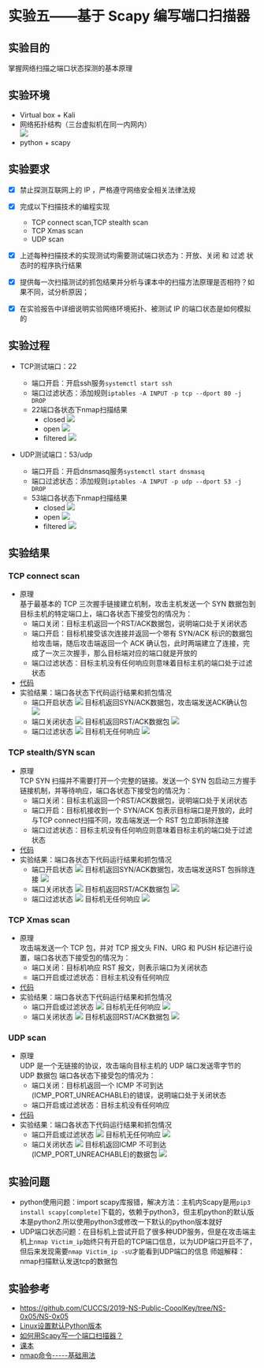 # 实验五——基于 Scapy 编写端口扫描器
## 实验目的
掌握网络扫描之端口状态探测的基本原理
## 实验环境
+ Virtual box + Kali
+ 网络拓扑结构（三台虚拟机在同一内网内）      
![](img/Network_topo.png)
+ python + scapy

## 实验要求
  + [x] 禁止探测互联网上的 IP ，严格遵守网络安全相关法律法规
+ [x] 完成以下扫描技术的编程实现
	+ TCP connect scan,TCP stealth scan
	+ TCP Xmas scan 
	+ UDP scan

+ [x] 上述每种扫描技术的实现测试均需要测试端口状态为：开放、关闭 和 过滤 状态时的程序执行结果
+ [x] 提供每一次扫描测试的抓包结果并分析与课本中的扫描方法原理是否相符？如果不同，试分析原因；
+ [x] 在实验报告中详细说明实验网络环境拓扑、被测试 IP 的端口状态是如何模拟的

## 实验过程
+ TCP测试端口：22
  + 端口开启：开启ssh服务`systemctl start ssh`
  + 端口过滤状态：添加规则`iptables -A INPUT -p tcp --dport 80 -j DROP`
  + 22端口各状态下nmap扫描结果
    + closed
		![](img/p22_closed.png)
	+ open
		![](img/p22_open.png)
	+ filtered
  		![](img/p22_filtered.png) 

+ UDP测试端口：53/udp
  + 端口开启：开启dnsmasq服务`systemctl start dnsmasq`
  + 端口过滤状态：添加规则`iptables -A INPUT -p udp --dport 53 -j DROP`
  + 53端口各状态下nmap扫描结果
    + closed
		![](img/p53_closed.png)
	+ open
		![](img/p53_open.png)
	+ filtered
  		![](img/p53_filtered.png) 

## 实验结果
### TCP connect scan
+ 原理       
  基于最基本的 TCP 三次握手链接建立机制，攻击主机发送一个 SYN 数据包到目标主机的特定端口上，端口各状态下接受包的情况为：
  + 端口关闭：目标主机返回一个RST/ACK数据包，说明端口处于关闭状态
  + 端口开启：目标机接受该次连接并返回一个带有 SYN/ACK 标识的数据包给攻击端，随后攻击端返回一个 ACK 确认包，此时两端建立了连接，完成了一次三次握手，那么目标端对应的端口就是开放的
  + 端口过滤状态：目标主机没有任何响应则意味着目标主机的端口处于过滤状态
+ [代码](script/tcp_connect.py)
+ 实验结果：端口各状态下代码运行结果和抓包情况
  + 端口开启状态
	![](img/tcp_con_22_open_ter.png)
	目标机返回SYN/ACK数据包，攻击端发送ACK确认包
	![](img/tcp_con_22_open_wirsk.png)
  + 端口关闭状态
	![](img/tcp_con_22_closed_ter.png)
	目标机返回RST/ACK数据包
	![](img/tcp_con_22_closed_wirsk.png)  
  + 端口过滤状态
	![](img/tcp_con_22_filtered_ter.png)
	目标机无任何响应
	![](img/tcp_con_22_filtered_wirsk.png)

### TCP stealth/SYN scan
+ 原理     
  TCP SYN 扫描并不需要打开一个完整的链接。发送一个 SYN 包启动三方握手链接机制，并等待响应，端口各状态下接受包的情况为：
  + 端口关闭：目标主机返回一个RST/ACK数据包，说明端口处于关闭状态
  + 端口开启：目标机接收到一个 SYN/ACK 包表示目标端口是开放的，此时与TCP connect扫描不同，攻击端发送一个 RST 包立即拆除连接
  + 端口过滤状态：目标主机没有任何响应则意味着目标主机的端口处于过滤状态
+ [代码](script/tcp_syn.py)
+ 实验结果：端口各状态下代码运行结果和抓包情况
  + 端口开启状态
	![](img/tcp_syn_22_open_ter.png)
	目标机返回SYN/ACK数据包，攻击端发送RST 包拆除连接
	![](img/tcp_syn_22_open_wirsk.png)
  + 端口关闭状态
	![](img/tcp_con_22_closed_ter.png)
	目标机返回RST/ACK数据包
	![](img/tcp_con_22_closed_wirsk.png)  
  + 端口过滤状态
	![](img/tcp_con_22_filtered_ter.png)
	目标机无任何响应
	![](img/tcp_con_22_filtered_wirsk.png)

### TCP Xmas scan
+ 原理     
  攻击端发送一个 TCP 包，并对 TCP 报文头 FIN、URG 和 PUSH 标记进行设置，端口各状态下接受包的情况为：
  + 端口关闭：目标机响应 RST 报文，则表示端口为关闭状态
  + 端口开启或过滤状态：目标主机没有任何响应
+ [代码](script/tcp_Xmas.py)
+ 实验结果：端口各状态下代码运行结果和抓包情况
  + 端口开启或过滤状态
	![](img/tcp_Xmas_22_open_ter.png)
	目标机无任何响应
	![](img/tcp_Xmas_22_open_wirsk.png)
  + 端口关闭状态
	![](img/tcp_Xmas_22_closed_ter.png)
	目标机返回RST/ACK数据包
	![](img/tcp_Xmas_22_closed_wirsk.png)  
  
### UDP scan  
+ 原理     
  UDP 是一个无链接的协议，攻击端向目标主机的 UDP 端口发送零字节的 UDP 数据包
  端口各状态下接受包的情况为：
  + 端口关闭：目标机返回一个 ICMP 不可到达(ICMP_PORT_UNREACHABLE)的错误，说明端口处于关闭状态
  + 端口开启或过滤状态：目标主机没有任何响应
+ [代码](script/udp.py)
+ 实验结果：端口各状态下代码运行结果和抓包情况
  + 端口开启或过滤状态
	![](img/udp_53_filtered_ter.png)
	目标机无任何响应
	![](img/udp_53_filtered_wirsk.png)
  + 端口关闭状态
	![](img/udp_53_closed_ter.png)
	目标机返回ICMP 不可到达(ICMP_PORT_UNREACHABLE)的数据包
	![](img/udp_53_closed_wirsk.png) 

## 实验问题
+ python使用问题：import scapy库报错，解决方法：主机内Scapy是用`pip3 install scapy[complete]`下载的，依赖于python3，但主机python的默认版本是python2.所以使用python3或修改一下默认的python版本就好
+ UDP端口状态问题：在目标机上尝试开启了很多种UDP服务，但是在攻击端主机上`nmap Victim_ip`始终只有开启的TCP端口信息，以为UDP端口开启不了，但后来发现需要`nmap Victim_ip -sU`才能看到UDP端口的信息
师姐解释：nmap扫描默认发送tcp的数据包

## 实验参考
+ https://github.com/CUCCS/2019-NS-Public-CooolKey/tree/NS-0x05/NS-0x05
+ [Linux设置默认Python版本](https://blog.csdn.net/Romance5201314/article/details/81667778)
+ [如何用Scapy写一个端口扫描器？](https://blog.csdn.net/think_ycx/article/details/50898096)
+ [课本](https://c4pr1c3.gitee.io/cuc-ns/chap0x05/main.html)
+ [nmap命令-----基础用法](https://www.cnblogs.com/nmap/p/6232207.html)